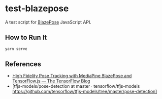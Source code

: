 # test-blazepose

A test script for [BlazePose](https://blog.tensorflow.org/2021/05/high-fidelity-pose-tracking-with-mediapipe-blazepose-and-tfjs.html) JavaScript API.

## How to Run It

```bash
yarn serve
```

## References

- [High Fidelity Pose Tracking with MediaPipe BlazePose and TensorFlow.js — The TensorFlow Blog](https://blog.tensorflow.org/2021/05/high-fidelity-pose-tracking-with-mediapipe-blazepose-and-tfjs.html)
- [tfjs-models/pose-detection at master · tensorflow/tfjs-models https://github.com/tensorflow/tfjs-models/tree/master/pose-detection]
